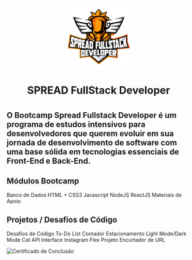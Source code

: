 <div align="center" >
<img src="https://github.com/LuizGustavodeSouza/Dio-Desafio-Projeto/blob/main/img/SPREAD%20FullStack%20Developer.png" width="175px" height="175px"> 


<h1>SPREAD FullStack Developer<h1>
  </div>
  
## O Bootcamp Spread Fullstack Developer é um programa de estudos intensivos para desenvolvedores que querem evoluir em sua jornada de desenvolvimento de software com uma base sólida em tecnologias essenciais de Front-End e Back-End.
  
## Módulos Bootcamp
Banco de Dados
HTML + CSS3
Javascript
NodeJS
ReactJS
Materiais de Apoio
  
## Projetos / Desafios de Código
Desafios de Código
To-Do List
Contador
Estacionamento
Light Mode/Dark Mode
Cat API
Interface Instagram
Flex Projeto
Encurtador de URL
  
  
![Certificado de Conclusão](https://www.dio.me/certificate/1C192B33/share)
